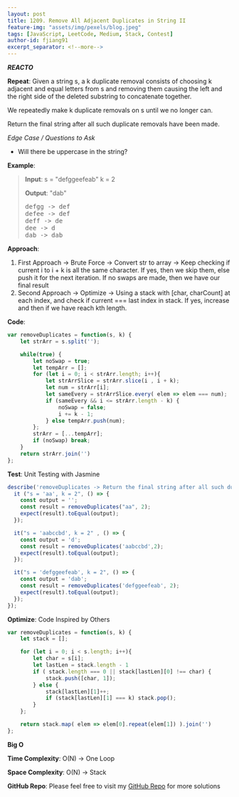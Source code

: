 ```yaml
---
layout: post
title: 1209. Remove All Adjacent Duplicates in String II
feature-img: "assets/img/pexels/blog.jpeg"
tags: [JavaScript, LeetCode, Medium, Stack, Contest]
author-id: fjiang91
excerpt_separator: <!--more-->
---
```


***REACTO***

**Repeat**:
Given a string s, a k duplicate removal consists of choosing k adjacent and equal letters from s and removing them causing the left and the right side of the deleted substring to concatenate together.

We repeatedly make k duplicate removals on s until we no longer can.

Return the final string after all such duplicate removals have been made.

*Edge Case / Questions to Ask*
* Will there be uppercase in the string?
<!--more-->

**Example**:
> **Input**:
> s = "defggeefeab" k = 2
>
> **Output**: "dab"
> <pre>
> defgg -> def
> defee -> def
> deff -> de
> dee -> d
> dab -> dab
> </pre>

**Approach**:
1. First Approach -> Brute Force -> Convert str to array -> Keep checking if current i to i + k is all the same character. If yes, then we skip them, else push it for the next iteration.
If no swaps are made, then we have our final result
2. Second Approach -> Optimize -> Using a stack with [char, charCount] at each index, and check if current === last index in stack. If yes, increase and then if we have reach kth length.

**Code**:
```javascript
var removeDuplicates = function(s, k) {
    let strArr = s.split('');

    while(true) {
        let noSwap = true;
        let tempArr = [];
        for (let i = 0; i < strArr.length; i++){
            let strArrSlice = strArr.slice(i , i + k);
            let num = strArr[i];
            let sameEvery = strArrSlice.every( elem => elem === num);
            if (sameEvery && i <= strArr.length - k) {
                noSwap = false;
                i += k - 1;
            } else tempArr.push(num);
        };
        strArr = [...tempArr];
        if (noSwap) break;
    }
    return strArr.join('')
};
```

**Test**: Unit Testing with Jasmine
```javascript
describe('removeDuplicates -> Return the final string after all such duplicate removals have been made.', () => {
  it ("s = 'aa', k = 2", () => {
    const output = '';
    const result = removeDuplicates("aa", 2);
    expect(result).toEqual(output);
  });

  it("s = 'aabccbd', k = 2" , () => {
    const output = 'd';
    const result = removeDuplicates('aabccbd',2);
    expect(result).toEqual(output);
  });

  it("s = 'defggeefeab', k = 2", () => {
    const output = 'dab';
    const result = removeDuplicates('defggeefeab', 2);
    expect(result).toEqual(output);
  });
});
```

**Optimize**: Code Inspired by Others
```javascript
var removeDuplicates = function(s, k) {
    let stack = [];

    for (let i = 0; i < s.length; i++){
        let char = s[i];
        let lastLen = stack.length - 1
        if ( stack.length === 0 || stack[lastLen][0] !== char) {
            stack.push([char, 1]);
        } else {
            stack[lastLen][1]++;
            if (stack[lastLen][1] === k) stack.pop();
        }
    };

    return stack.map( elem => elem[0].repeat(elem[1]) ).join('')
};
```

**Big O**

**Time Complexity**: O(N) -> One Loop

**Space Complexity**: O(N) -> Stack

**GitHub Repo**: Please feel free to visit my [GitHub Repo](https://github.com/fjiang91/LeetCode-Solutions) for more solutions
